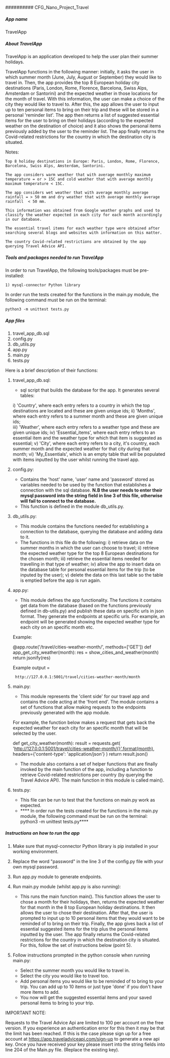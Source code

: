 ########## CFG_Nano_Project_Travel

##### App name

TravelApp

##### About TravelApp

TravelApp is an application developed to help the user plan their summer holidays.

TravelApp functions in the following manner: initially, it asks the user in which summer month (June, July, August or September) they would like to travel in. Then, the app provides the top 8 European holiday city destinations (Paris, London, Rome, Florence, Barcelona, Swiss Alps, Amsterdam or Santorini) and the expected weather in those locations for the month of travel. With this information, the user can make a choice of the city they would like to travel to. After this, the app allows the user to input up to ten personal items to bring on their trip and these will be stored in a personal 'reminder list'. The app then returns a list of suggested essential items for the user to bring on their holidays (according to the expected weather on the destination of choice) and it also shows the personal items previously added by the user to the reminder list. The app finally returns the Covid-related restrictions for the country in which the destination city is situated.

Notes:

	Top 8 holiday destinations in Europe: Paris, London, Rome, Florence, Barcelona, Swiss Alps, Amsterdam, Santorini.
	
	The app considers warm weather that with average monthly maximum temperature = or > 15C and cold weather that with average monthly maximum temperature < 15C.
	
	The app considers wet weather that with average monthly average rainfall = > 50 mm and dry weather that with average monthly average rainfall  < 50 mm.
	
	This information was obtained from Google weather graphs and used to classify the weather expected in each city for each month accordingly in our database.
	
	The essential travel items for each weather type were obtained after searching several blogs and websites with information on this matter.
	
	The country Covid-related restrictions are obtained by the app querying Travel Advice API.


##### Tools and packages needed to run TravelApp

In order to run TravelApp, the following tools/packages must be pre-installed:

	1) mysql-connector Python library

In order run the tests created for the functions in the main.py module, the following command must be run on the terminal:

	python3 -m unittest tests.py


##### App files

1) travel_app_db.sql
2) config.py
3) db_utils.py
4) app.py
5) main.py
6) tests.py

Here is a brief description of their functions:


1) travel_app_db.sql:

	- sql script that builds the database for the app. It generates several tables: 
	
	i) 'Country', where each entry refers to a country in which the top destinations are located and these are given unique ids;
	ii) 'Months', where each entry refers to a summer month and these are given unique ids; 	
	iii) 'Weather', where each entry refers to a weather type and these are given unique ids; 
	iv) 'Essential_items', where each entry refers to an essential item and the weather type for which that item is suggested as essential;
	v) 'City', where each entry refers to a city, it's country, each summer month and the expected weather for that city during that month;
	vi) 'My_Essentials', which is an empty table that will be populated with items inputted by the user whilst running the travel app.

2) config.py:

	- Contains the 'host' name, 'user' name and 'password' stored as variables needed to be used by the function that establishes a connection with the sql database. 
	****N.B the user needs to enter their mysql password into the string field in line 3 of this file, otherwise will fail to connect to the database.****
	- This function is defined in the module db_utils.py.

3) db_utils.py:

	- This module contains the functions needed for establishing a connection to the database, querying the database and adding data to it. 
	- The functions in this file do the following: 
	i) retrieve data on the summer months in which the user can choose to travel; 
	ii) retrieve the expected weather type for the top 8 European destinations for the chosen month; 
	iii) retrieve the essential items needed for travelling in that type of weather;
	iv) allow the app to insert data on the database table for personal essential items for the trip (to be inputed by the user); 
	v) delete the data on this last table so the table is emptied before the app is run again. 

4) app.py:

	- This module defines the app functionality. The functions it contains get data from the database (based on the functions previously defined in db-utils.py) and publish these data on specific urls in json format. They generate the endpoints at specific urls. For example, an endpoint will be generated showing the expected weather type for each city on an specific month etc. 
	
	Example:
	
	@app.route('/travel/cities-weather-month/<month>', methods=['GET'])
	def app_get_city_weather(month):
	    res = show_cities_and_weather(month)
    	    return jsonify(res)
	    
	 Example output = 
	    
	    http://127.0.0.1:5001/travel/cities-weather-month/month

5) main.py:

	- This module represents the 'client side' for our travel app and contains the code acting at the 'front end'. The module contains a set of functions that allow making requests to the endpoints previously generated with the app module. 
	
	For example, the function below makes a request that gets back the expected weather for each city for an specific month that will be selected by the user.

	def get_city_weather(month):
    		result = requests.get(
        			'http://127.0.0.1:5001/travel/cities-weather-month/{}'.format(month),
        			headers={'content-type': 'application/json'}
   		 )
   		 return result.json()
		 
	- The module also contains a set of helper functions that are finally invoked by the main function of the app, including a function to retrieve Covid-related restrictions per country (by querying the Travel Advice API). The main function in this module is called main().

6) tests.py:

	- This file can be run to test that the functions on main.py work as expected.
	- **** In order run the tests created for the functions in the main.py module, the following command must be run on the terminal:
	python3 -m unittest tests.py****


##### Instructions on how to run the app

1) Make sure that mysql-connector Python library is pip installed in your working environment.
2) Replace the word "password" in the line 3 of the config.py file with your own mysql password.
3) Run app.py module to generate endpoints.
4) Run main.py module (whilst app.py is also running):

	- This runs the main function main(). This function allows the user to chose a month for their holidays, then, returns the expected weather for that month in the 8 top European holiday destinations. It then allows the user to chose their destination. After that, the user is prompted to input up to 10 personal items that they would want to be reminded of to bring on their trip. Finally, the app gives back a list of essential suggested items for the trip plus the personal items inputted by the user. The app finally returns the Covid-related restrictions for the country in which the destination city is situated. For this, follow the set of instructions below (point 5).
	
5) Follow instructions prompted in the python console when running main.py:
	- Select the summer month you would like to travel in.
	- Select the city you would like to travel too.
	- Add personal items you would like to be reminded of to bring to your trip. You can add up to 10 items or just type 'done' if you don't have more items to add.
	- You now will get the suggested essential items and your saved personal items to bring to your trip.

IMPORTANT NOTE:

Requests to the Travel Advice Api are limited to 100 per account on the free version. If you experience an authentication error for this then it may be that the limit has been reached. If this is the case please sign up for a free account at https://app.traveladviceapi.com/sign-up to generate a new api key. Once you have received your key please insert into the string fields into line 204 of the Main.py file. (Replace the existing key).
